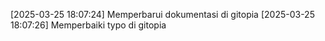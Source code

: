 [2025-03-25 18:07:24] Memperbarui dokumentasi di gitopia
[2025-03-25 18:07:26] Memperbaiki typo di gitopia
